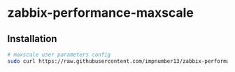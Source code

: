 # zabbix-performance-maxscale

Installation
------------

```bash
# maxscale user parameters config
sudo curl https://raw.githubusercontent.com/impnumber13/zabbix-performance-maxscale/master/userparameter_ -o /etc/zabbix/zabbix_agentd.d/userparameter_asterisk.conf
```
